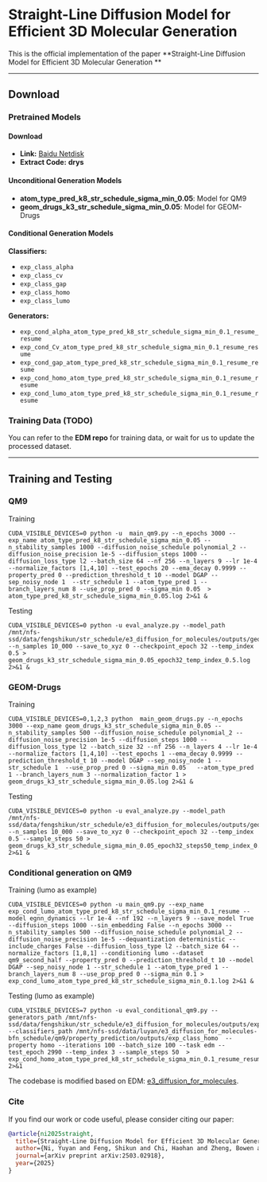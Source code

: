 # Straight-Line Diffusion Model for Efficient 3D Molecular Generation

This is the official implementation of the paper **Straight-Line Diffusion Model for Efficient 3D Molecular Generation
**

---

## Download

### Pretrained Models

#### Download
- **Link:** [Baidu Netdisk](https://pan.baidu.com/s/14GnrxCEmJh6TDv4X9ChitQ)  
- **Extract Code:** **drys**  

#### Unconditional Generation Models
- **atom_type_pred_k8_str_schedule_sigma_min_0.05**: Model for QM9  
- **geom_drugs_k3_str_schedule_sigma_min_0.05**: Model for GEOM-Drugs  

#### Conditional Generation Models  

**Classifiers:**  
- `exp_class_alpha`  
- `exp_class_cv`  
- `exp_class_gap`  
- `exp_class_homo`  
- `exp_class_lumo`  

**Generators:**  
- `exp_cond_alpha_atom_type_pred_k8_str_schedule_sigma_min_0.1_resume_resume`  
- `exp_cond_Cv_atom_type_pred_k8_str_schedule_sigma_min_0.1_resume_resume`  
- `exp_cond_gap_atom_type_pred_k8_str_schedule_sigma_min_0.1_resume_resume`  
- `exp_cond_homo_atom_type_pred_k8_str_schedule_sigma_min_0.1_resume_resume`  
- `exp_cond_lumo_atom_type_pred_k8_str_schedule_sigma_min_0.1_resume_resume`  


### Training Data (TODO)

You can refer to the **EDM repo** for training data, or wait for us to update the processed dataset.

---

## Training and Testing

### QM9

Training

```
CUDA_VISIBLE_DEVICES=0 python -u  main_qm9.py --n_epochs 3000 --exp_name atom_type_pred_k8_str_schedule_sigma_min_0.05 --n_stability_samples 1000 --diffusion_noise_schedule polynomial_2 --diffusion_noise_precision 1e-5 --diffusion_steps 1000 --diffusion_loss_type l2 --batch_size 64 --nf 256 --n_layers 9 --lr 1e-4 --normalize_factors [1,4,10] --test_epochs 20 --ema_decay 0.9999 --property_pred 0 --prediction_threshold_t 10 --model DGAP --sep_noisy_node 1  --str_schedule 1 --atom_type_pred 1 --branch_layers_num 8 --use_prop_pred 0 --sigma_min 0.05  > atom_type_pred_k8_str_schedule_sigma_min_0.05.log 2>&1 &
```

Testing

```
CUDA_VISIBLE_DEVICES=0 python -u eval_analyze.py --model_path /mnt/nfs-ssd/data/fengshikun/str_schedule/e3_diffusion_for_molecules/outputs/geom_drugs_k3_str_schedule_sigma_min_0.05 --n_samples 10_000 --save_to_xyz 0 --checkpoint_epoch 32 --temp_index 0.5 > geom_drugs_k3_str_schedule_sigma_min_0.05_epoch32_temp_index_0.5.log 2>&1 &
```

### GEOM-Drugs

Training

```
CUDA_VISIBLE_DEVICES=0,1,2,3 python  main_geom_drugs.py --n_epochs 3000 --exp_name geom_drugs_k3_str_schedule_sigma_min_0.05 --n_stability_samples 500 --diffusion_noise_schedule polynomial_2 --diffusion_noise_precision 1e-5 --diffusion_steps 1000 --diffusion_loss_type l2 --batch_size 32 --nf 256 --n_layers 4 --lr 1e-4 --normalize_factors [1,4,10] --test_epochs 1 --ema_decay 0.9999 --prediction_threshold_t 10 --model DGAP --sep_noisy_node 1 --str_schedule 1  --use_prop_pred 0 --sigma_min 0.05   --atom_type_pred 1 --branch_layers_num 3 --normalization_factor 1 > geom_drugs_k3_str_schedule_sigma_min_0.05.log 2>&1 &
```

Testing

```
CUDA_VISIBLE_DEVICES=0 python -u eval_analyze.py --model_path /mnt/nfs-ssd/data/fengshikun/str_schedule/e3_diffusion_for_molecules/outputs/geom_drugs_k3_str_schedule_sigma_min_0.05 --n_samples 10_000 --save_to_xyz 0 --checkpoint_epoch 32 --temp_index 0.5 --sample_steps 50 > geom_drugs_k3_str_schedule_sigma_min_0.05_epoch32_steps50_temp_index_0.5.log 2>&1 &

```
### Conditional generation on QM9


Training (lumo as example)

```
CUDA_VISIBLE_DEVICES=0 python -u main_qm9.py --exp_name exp_cond_lumo_atom_type_pred_k8_str_schedule_sigma_min_0.1_resume --model egnn_dynamics --lr 1e-4 --nf 192 --n_layers 9 --save_model True --diffusion_steps 1000 --sin_embedding False --n_epochs 3000 --n_stability_samples 500 --diffusion_noise_schedule polynomial_2 --diffusion_noise_precision 1e-5 --dequantization deterministic --include_charges False --diffusion_loss_type l2 --batch_size 64 --normalize_factors [1,8,1] --conditioning lumo --dataset qm9_second_half --property_pred 0 --prediction_threshold_t 10 --model DGAP --sep_noisy_node 1 --str_schedule 1 --atom_type_pred 1 --branch_layers_num 8 --use_prop_pred 0 --sigma_min 0.1 > exp_cond_lumo_atom_type_pred_k8_str_schedule_sigma_min_0.1.log 2>&1 &
```


Testing (lumo as example)

```
CUDA_VISIBLE_DEVICES=7 python -u eval_conditional_qm9.py --generators_path /mnt/nfs-ssd/data/fengshikun/str_schedule/e3_diffusion_for_molecules/outputs/exp_cond_homo_atom_type_pred_k8_str_schedule_sigma_min_0.1_resume_resume --classifiers_path /mnt/nfs-ssd/data/luyan/e3_diffusion_for_molecules-bfn_schedule/qm9/property_prediction/outputs/exp_class_homo  --property homo --iterations 100 --batch_size 100 --task edm --test_epoch 2990 --temp_index 3 --sample_steps 50  > exp_cond_homo_atom_type_pred_k8_str_schedule_sigma_min_0.1_resume_resume_cond_test_temp_index3_sample_steps_50.log 2>&1
```


The codebase is modified based on EDM: [e3_diffusion_for_molecules](https://github.com/ehoogeboom/e3_diffusion_for_molecules).




### Cite  
If you find our work or code useful, please consider citing our paper:  

```bibtex
@article{ni2025straight,
  title={Straight-Line Diffusion Model for Efficient 3D Molecular Generation},
  author={Ni, Yuyan and Feng, Shikun and Chi, Haohan and Zheng, Bowen and Gao, Huan-ang and Ma, Wei-Ying and Ma, Zhi-Ming and Lan, Yanyan},
  journal={arXiv preprint arXiv:2503.02918},
  year={2025}
}
```